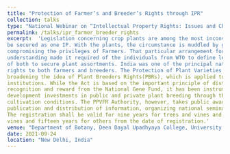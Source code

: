 ```yaml
---
title: "Protection of Farmer’s and Breeder’s Rights through IPR"
collection: talks
type: "National Webinar on “Intellectual Property Rights: Issues and Challenges”"
permalink: /talks/ipr_farmer_breeder_rights
excerpt:  'Legislation concerning crop plants are among the most inconvenient region. The standards of Intellectual Property Rights specify that an intention can 
be secured as one IP. With the plants, the circumstance is muddled by genuinely covering sorts of IP: regular patents and Plant Breeders Right without 
compromising the privileges of Farmers. That particular arrangement for Intellectual Property assurance of new plant assortments presented in the TRIPS 
understanding made it required of the individuals from WTO to define legitimate measures either as licenses or a viable sui generis framework or blend 
of both to secure plant assortments. India was one of the principal nations in the world to have developed PBR enactment that all the while allowed 
rights to both farmers and breeders. The Protection of Plant Varieties and Farmers' Rights Act, 2001,(PPVFR) builds up an extraordinary framework by 
broadening the idea of Plant Breeders Rights(PBRs), which is applied to new assortments of farmers, to assortments held by farmers and public-sector 
institutions. While the Act is based on the important principle of distributing ownership rights through the provision of benefit sharing and 
recognition and reward from the National Gene Fund, it has been instrumental in the acceleration of agricultural development; encouraging innovation, 
development investments in public and private plant breeding through the tests for distinctness, uniformity and stability (DUS) in highly precise 
cultivation conditions. The PPVFR Authority, however, takes public awareness system of plant variety protection by providing information on the website, 
publication and distribution of information, organizing national seminars and maintenance of electronic databases containing national variety register. 
The registration shall be valid for nine years for trees and vines and six years for other crops which may be renewed for eighteen years for trees and 
vines and fifteen years for others from the date of registration.'
venue: "Department of Botany, Deen Dayal Upadhyaya College, University of Delhi"
date: 2021-09-24
location: "New Delhi, India"
---
```




